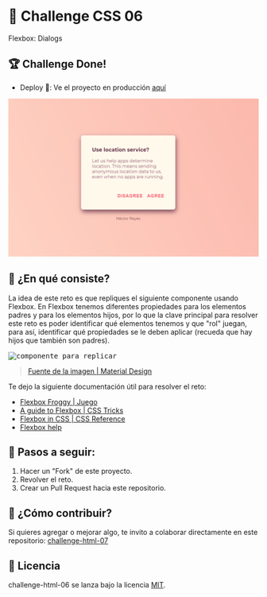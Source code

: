 # 🐸 Challenge CSS 06

Flexbox: Dialogs

## 🏆 Challenge Done!
- Deploy 🚀: Ve el proyecto en producción [aquí](https://hectordevx.github.io/css-06__challenge/)
<kbd>
<img width="800" src="/assets/screenshot.png" alt="Resultado Final">
</kbd>

## 🐸 ¿En qué consiste?

La idea de este reto es que repliques el siguiente componente usando Flexbox. En Flexbox tenemos diferentes propiedades para los elementos padres y para los elementos hijos, por lo que la clave principal para resolver este reto es poder identificar qué elementos tenemos y que "rol" juegan, para así, identificar qué propiedades se le deben aplicar (recueda que hay hijos que también son padres).

<kbd>
<img width="500" src="https://i.ibb.co/BsH6Xb5/4.png" alt="componente para replicar" />
</kbd>

> [Fuente de la imagen | Material Design](https://material.io/components/dialogs)

Te dejo la siguiente documentación útil para resolver el reto:

- [Flexbox Froggy | Juego](http://flexboxfroggy.com/#es)
- [A guide to Flexbox | CSS Tricks](https://css-tricks.com/snippets/css/a-guide-to-flexbox/)
- [Flexbox in CSS | CSS Reference](https://cssreference.io/flexbox/)
- [Flexbox help](https://flexbox.help/)

## 🐸 Pasos a seguir:

1. Hacer un "Fork" de este proyecto.
2. Revolver el reto.
3. Crear un Pull Request hacia este repositorio.

## 🐸 ¿Cómo contribuir?

Si quieres agregar o mejorar algo, te invito a colaborar directamente en este repositorio: [challenge-html-07](https://github.com/platzimaster/challenge-html-07/)

## 🐸 Licencia

challenge-html-06 se lanza bajo la licencia [MIT](https://opensource.org/licenses/MIT).

